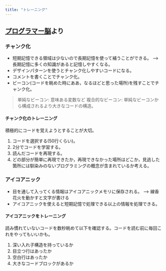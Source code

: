 ```yaml
---
title: "トレーニング"
---
```


## [プログラマー脳](https://www.shuwasystem.co.jp/book/9784798068534.html)より

### チャンク化

- 短期記憶できる領域は少ないので長期記憶を使って補うことができる。 --> 長期記憶に多くの知識があると記憶しやすくなる。
- デザインパターンを使うとチャンク化しやすいコードになる。
- コメントを書くことでチャンク化。
- ビーコン(コードを眺めた時にああ，なるほどと思った場所)を残すことでチャンク化。

> 単純なビーコン: 意味ある変数など
> 複合的なビーコン: 単純なビーコンから構成されるより大きなコードの構造。

#### チャンク化のトレーニング

積極的にコードを覚えようとすることが大切。

1. コードを選択する(50行くらい)。
2. 2分でコードを学習する。
3. 読んだコードを再現する。
4. どの部分が簡単に再現できたか，再現できなかった場所はどこか，見逃した箇所には馴染みのないプログラミングの概念が含まれているか考える。

### アイコアニック

- 目を通して入ってくる情報はアイコアニックメモリに保存される。 --> 線香花火を動かすと文字が書ける
- アイコアニックを使えると短期記憶で処理できる以上の情報を処理できる。

#### アイコアニックをトレーニング

読み慣れていないコードを数秒眺めて以下を確認する。コードを読む前に毎回これをやってもいいかも。

1. 深い入れ子構造を持っているか
2. 目立つ行はあったか
3. 空白行はあったか
4. 大きなコードブロックがあるか
